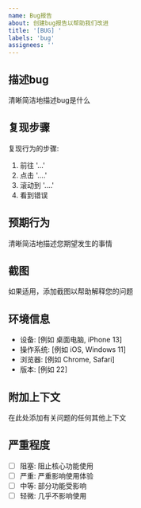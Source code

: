 ```yaml
---
name: Bug报告
about: 创建bug报告以帮助我们改进
title: '[BUG] '
labels: 'bug'
assignees: ''
---
```


## 描述bug

清晰简洁地描述bug是什么

## 复现步骤

复现行为的步骤:

1. 前往 '...'
2. 点击 '....'
3. 滚动到 '....'
4. 看到错误

## 预期行为

清晰简洁地描述您期望发生的事情

## 截图

如果适用，添加截图以帮助解释您的问题

## 环境信息

- 设备: [例如 桌面电脑, iPhone 13]
- 操作系统: [例如 iOS, Windows 11]
- 浏览器: [例如 Chrome, Safari]
- 版本: [例如 22]

## 附加上下文

在此处添加有关问题的任何其他上下文

## 严重程度

- [ ] 阻塞: 阻止核心功能使用
- [ ] 严重: 严重影响使用体验
- [ ] 中等: 部分功能受影响
- [ ] 轻微: 几乎不影响使用
